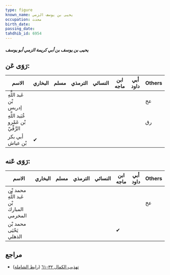 ```yaml
---
type: figure
known_name: يحيى بن يوسف الزمي
occupation: محدث
birth_date:
passing_date:
tahdhib_id: 6954
---
```

##### يحيى بن يوسف بن أبي كريمة الزمي أبو يوسف

## رَوَى عَن:
| الاسم                                | البخاري | مسلم | الترمذي | النسائي | ابن ماجه | أبي داود | Others |
| ------------------------------------ | ------- | ---- | ------- | ------- | -------- | -------- | ------ |
| عَبد اللَّهِ بْن إدريس               |         |      |         |         |          |          | عخ     |
| عُبَيد اللَّهِ بْن عَمْرو الرَّقِّيّ |         |      |         |         |          |          | رق     |
| أبي بكر بْن عياش                     | ✔       |      |         |         |          |          |        |
## رَوَى عَنه:
| الاسم                                     | البخاري | مسلم | الترمذي | النسائي | ابن ماجه | أبي داود | Others |
| ----------------------------------------- | ------- | ---- | ------- | ------- | -------- | -------- | ------ |
| محمد بْن عَبد اللَّهِ بْن المبارك المخرمي |         |      |         |         |          |          | عخ     |
| محمد بْن يَحْيَى الذهلي                   |         |      |         |         | ✔        |          |        |
## مراجع
- [تهذيب الكمال ٣٢-٦١](obsidian://open?vault=Tahdhib-al-Kamal&file=Figures/٦٩٥٤-يحيى%20بن%20يوسف%20بن%20أبي%20كريمة%20الزمي%20أبو%20يوسف) ([رابط الشاملة](https://shamela.ws/book/3722/17175))